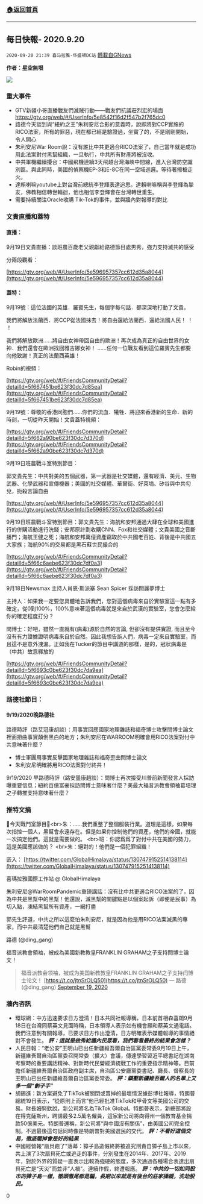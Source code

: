 ###  [:house:返回首頁](https://github.com/ourhimalayas/txt)
---

## 每日快報- 2020.9.20
`2020-09-20 21:39 喜马拉雅-华盛顿DC站` [轉載自GNews](https://gnews.org/zh-hant/372245/)

**作者：星空無垠**




![](https://s3.amazonaws.com/gnews-media-offload/wp-content/uploads/2020/09/20212312/%E6%AF%8F%E6%97%A5%E5%BF%AB%E6%8A%A5-2.png)




###  重大事件 

- GTV新疆小哥直播戰友們滅賊行動——戰友們抗議莊烈宏的場面
 https://gtv.org/web/#/UserInfo/5e8542f16d2f547b2f765dc0
- 路德今天談到與“紐約之王”朱利安尼合影的意義時，說即將對CCP實施的RICO法案，所有的罪惡，現在都已經是驗證過，坐實了的，不是剛剛開始，令人開心
- 朱利安尼War Room說：沒有誰比中共更適合RICO法案了，自己當年就是成功用此法案對付黑幫組織，一旦執行，中共所有財產將被沒收。
- 中共軍機繼續擾台：中國飛機連續3天飛越台灣海峽中間線，進入台灣防空識別區。與此同時，美國的偵察機EP-3和E-8C在同一空域巡邏。等待著擦槍走火。
- 達賴喇嘛youtube上對台灣前總統李登輝表達追思。達賴喇嘛稱與李登輝為摯友，佛教相信轉世輪迴，他也相信李登輝會在台灣轉世重生。
- 需要持續關注Oracle收購 Tik-Tok的事件，並與牆內對報導的對比


###  文貴直播和蓋特 

####  直播： 

9月19日文貴直播：談班農百歲老父親獻給路德節目處男秀，強力支持滅共的感受

分兩段觀看：

[https://gtv.org/web/#/UserInfo/5e596957357cc612d35a8044](https://gtv.org/web/#/UserInfo/5e596957357cc612d35a8044)

####  蓋特： 

9月19號：這位法國的英雄．羅賓先生，每個字每句話．都深深地打動了文貴。

我們將解放法蘭西．將CCP從法國抹去！將自由還給法蘭西．還給法國人民！ ！ ！

我們將解放歐洲……將自由女神帶回自由的歐洲！再次成為真正的自由世界的女神．我們還會在歐洲找回雅吉娜女神！ ……任何一位戰友看到這位羅賓先生都要向他致謝！真正的法蘭西英雄！

Robin的視頻：

[https://gtv.org/web/#/FriendsCommunityDetail?detailId=5f667451be623f30dc7d85ea](https://gtv.org/web/#/FriendsCommunityDetail?detailId=5f667451be623f30dc7d85ea)

9月19號：尊敬的香港同胞們……你們的流血．犧牲．將迎來香港新的生命．新的時刻，一切從昨天開始！文貴蓋特視頻：

[https://gtv.org/web/#/FriendsCommunityDetail?detailId=5f662a90be623f30dc7d370d](https://gtv.org/web/#/FriendsCommunityDetail?detailId=5f662a90be623f30dc7d370d)

9月19日班農戰斗室特別節目：

郭文貴先生：中共對美的五個武器，第一武器是社交媒體，還有經濟、美元、生物武器、化學武器和宣傳機器；美國的社交媒體、華爾街、好萊塢、矽谷與中共勾兌，扼殺言論自由

[https://gtv.org/web/#/UserInfo/5e596957357cc612d35a8044](https://gtv.org/web/#/UserInfo/5e596957357cc612d35a8044)

9月19日班農戰斗室特別節目：郭文貴先生：海航和安邦通過大肆在全球和美國進行的併購活動進行洗錢；安邦原計劃收購CNN、Fox和社交媒體；文貴美國之音斷播門；海航王健之死；海航和安邦萬億資產竊取於中共國老百姓、背後是中共國五大家族；海航90%的交易都是黑石蘇世民撮合的

[https://gtv.org/web/#/FriendsCommunityDetail?detailId=5f66c6aebe623f30dc7df0a3](https://gtv.org/web/#/FriendsCommunityDetail?detailId=5f66c6aebe623f30dc7df0a3)

9月18日Newsmax 主持人肖恩·斯派塞 Sean Spicer 採訪閆麗夢博士

主持人：如果我一定要您具體地告訴我們，您對這個病毒來自於實驗室這一點有多確定，從0到100%，100%意味著這個病毒就是來自於武漢的實驗室，您會怎麼給你的確定程度打分？

閆博士：好吧，雖然一直就有(病毒)源於自然的言論, 但卻沒有提供實證, 而且至今沒有有力證據證明病毒來自於自然。因此我想告訴人們，病毒一定來自實驗室，而且這不是意外洩漏。正如我在Tucker的節目中講道的那樣，是的，冠狀病毒是（中共）故意釋放的

[https://gtv.org/web/#/FriendsCommunityDetail?detailId=5f6693c0be623f30dc7da9ea](https://gtv.org/web/#/FriendsCommunityDetail?detailId=5f6693c0be623f30dc7da9ea)

###  路德社節目： 

####  9/19/2020晚路德社 

路德時評（路艾冠康胡談）：用事實回應國家地理雜誌和福奇博士攻擊閆博士論文裡面扭曲事實顛倒黑白的地方；朱利安尼在WARROOM明確會用RICO法案對付中共意味著什麼？

- 博士軍團用事實反擊國家地理雜誌和福奇歪曲閆博士論文
- 朱利安尼明確將用RICO法案對付終共！


9/19/2020 早路德時評（路安墨康趙談）：閆博士再次接受川普前新聞發言人採訪曝重要信息；紐約百億富豪採訪閆博士意味著什麼？美最大福音派教會領袖葛培理之子轉推支持意味著什麼？

###  推特文摘 

🚨今天戰鬥室節目🚨&lt;br&gt;朱：……我們重整了整個服裝行業。道理是這樣，如果每次指控一個人，黑幫會永遠存在。但是如果你控制他們的資產，他們的帝國，就能一次搞定他們。這就是需要做的。 &lt;br&gt;班：你認爲爲了對付中共在美國的勢力，這是美國應該做的？ &lt;br&gt;朱：絕對的！他們是一個犯罪組織！

嵌入： [https://twitter.com/GlobalHimalaya/status/1307479152514138114](https://twitter.com/GlobalHimalaya/status/1307479152514138114)

喜瑪拉雅國際工作站 @ GlobalHimalaya

朱利安尼@WarRoomPandemic重磅講話：沒有比中共更適合RICO法案的了，因為中共是黑幫中的黑幫！他還說，滅黑幫的關鍵點是以個案起訴（即便是民事）為切入點，凍結黑幫所有資產，一網打盡

郭先生評道，中共之所以這麼怕朱利安尼，就是因為他是用RICO法案滅黑的專家，而中共最清楚他們自己就是黑幫

路德 (@ding\_gang)

福音派教會領袖，被成為美國新教教皇FRANKLIN GRAHAM之子支持閆博士論文！

> 福音派教会领袖，被成为美国新教教皇FRANKLIN GRAHAM之子支持闫博士论文！ [https://t.co/jtnSrOLQ50](https://t.co/jtnSrOLQ50)
> — 路德 (@ding\_gang) [September 19, 2020](https://twitter.com/ding_gang/status/1307321363330457601?ref_src=twsrc%5Etfw)

###  牆內咨訊 

- 環球網：中方迅速要求日方澄清！日本共同社報導稱，日本前首相森喜朗9月18日在台灣同蔡英文見面時稱，日本領導人表示如有機會願和蔡英文通電話。我們注意到有關報導，已要求日方作出澄清，日方明確表示媒體報導的事情絕對不會發生。 
 ***評：這就是做秀給牆內民眾看，我們看看最終的結果會怎樣？***
- 人民日報：“老公安”王明山已出任新疆維吾爾自治區黨委常委9月19日上午，新疆維吾爾自治區黨委召開常委（擴大）會議，傳達學習習近平總書記在湖南考察時的重要講話精神、對新時代民營經濟統戰工作的重要指示精神等。目前擔任新疆維吾爾自治區政府副主席，自治區公安廳黨委書記、廳長、督察長的王明山已出任新疆維吾爾自治區黨委常委。 
 ***評：鎮壓新疆維吾爾人的名單上又多一個“劊子手”***
- 胡錫進：新方案避免了TikTok被關閉或賣掉的最壞情況據彭博社報導，特朗普總統19日表示，“從原則上而言”他已經批准TikTok和甲骨文等美國公司的交易。財長姆努欽說，新公司將名為TikTok Global。特朗普表示，新總部將設在得克薩斯州，聘請最多2.5萬名僱員，這家新公司將向得州一個教育基金捐款50億美元。特朗普還稱，新公司將“與中國沒有關係”，由美國公司完全控制。不過最後這句話同時像是特朗普對美國選民的交代。 
 ***評：不看好這個交易，徹底關掉會是好的結果***
- 中國經營報“扇貝跑了”落幕：獐子島造假終將被追究刑責自獐子島上市以來，共上演了3次扇貝死亡或逃走的事件，分別發生在2014年、2017年、2019年，對於外界的質疑一直表示出較為強硬的態度，多次通過各種場合表達出扇貝死亡是“天災”而並非“人禍”。連續作假，終遭報應。 
 ***評：中共的一切如同股市的獐子島一樣，徹頭徹尾都是騙，長期以來就是有後台的莊家操縱，洗劫股民。***


0
